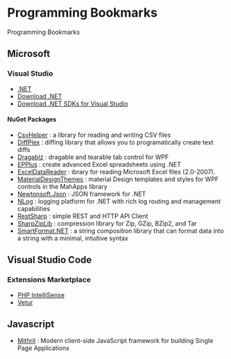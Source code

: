 # Programming Bookmarks
Programming Bookmarks

## Microsoft

### Visual Studio

- [.NET](https://dotnet.microsoft.com/)
- [Download .NET](https://dotnet.microsoft.com/download)
- [Download .NET SDKs for Visual Studio](https://dotnet.microsoft.com/download/visual-studio-sdks)

#### NuGet Packages

- [CsvHelper](https://www.nuget.org/packages/CsvHelper) : a library for reading and writing CSV files
- [DiffPlex](https://www.nuget.org/packages/DiffPlex) : diffing library that allows you to programatically create text diffs
- [Dragablz](https://www.nuget.org/packages/Dragablz) : dragable and tearable tab control for WPF
- [EPPlus](https://www.nuget.org/packages/EPPlus) : create advanced Excel spreadsheets using .NET
- [ExcelDataReader](https://www.nuget.org/packages/ExcelDataReader) : ibrary for reading Microsoft Excel files (2.0-2007).
- [MaterialDesignThemes](https://www.nuget.org/packages/MaterialDesignThemes) : material Design templates and styles for WPF controls in the MahApps library
- [Newtonsoft.Json](https://www.nuget.org/packages/Newtonsoft.Json) : JSON framework for .NET
- [NLog](https://www.nuget.org/packages/NLog) : logging platform for .NET with rich log routing and management capabilities
- [RestSharp](https://www.nuget.org/packages/RestSharp) : simple REST and HTTP API Client
- [SharpZipLib](https://www.nuget.org/packages/SharpZipLib) : compression library for Zip, GZip, BZip2, and Tar
- [SmartFormat.NET](https://www.nuget.org/packages/SmartFormat.NET) : a string composition library that can format data into a string with a minimal, intuitive syntax


## Visual Studio Code

### Extensions Marketplace

- [PHP IntelliSense](https://marketplace.visualstudio.com/items?itemName=felixfbecker.php-intellisense)
- [Vetur](https://marketplace.visualstudio.com/items?itemName=octref.vetur)

## Javascript

- [Mithril](https://mithril.js.org/) : Modern client-side JavaScript framework for building Single Page Applications

